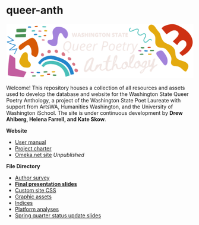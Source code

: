# queer-anth
![](https://raw.githubusercontent.com/helenacanhelp/queer-anth/main/assets/graphics/header-dark_transp.png)

Welcome! This repository houses a collection of all resources and assets used to develop the database and website for the Washington State Queer Poetry Anthology, a project of the Washington State Poet Laureate with support from ArtsWA, Humanities Washington, and the University of Washington iSchool. The site is under continuous development by **Drew Ahlberg, Helena Farrell, and Kate Skow**.

**Website**
- [User manual](https://github.com/helenacanhelp/queer-anth/blob/main/documentation/Queer%20Anth%20User%20Manual.pdf)
- [Project charter](https://docs.google.com/presentation/d/16AzGYsIlvWsZXl9rHNg8vGm8KYg0bsSSOz2oev2NFXs/edit?usp=sharing)
- [Omeka.net site](https://waqueeranth.omeka.net/) *Unpublished*

**File Directory**
- [Author survey](https://github.com/helenacanhelp/queer-anth/blob/main/assets/anthology-survey.pdf)
- [**Final presentation slides**](https://github.com/helenacanhelp/queer-anth/blob/main/reports/presentation-slides.pdf)
- [Custom site CSS](https://github.com/helenacanhelp/queer-anth/blob/main/assets/Omeka%20Site%20CSS.css)
- [Graphic assets](https://github.com/helenacanhelp/queer-anth/tree/main/assets/graphics)
- [Indices](https://github.com/helenacanhelp/queer-anth/tree/main/assets/identity-index)
- [Platform analyses](https://github.com/helenacanhelp/queer-anth/blob/main/reports/platform-cost-analysis.pdf)
- [Spring quarter status update slides](https://github.com/helenacanhelp/queer-anth/blob/main/reports/march-status-report-slides.pdf)

